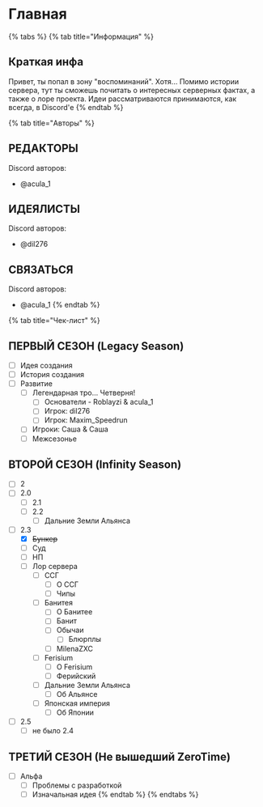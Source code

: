 # Главная

{% tabs %}
{% tab title="Информация" %}

## Краткая инфа

Привет, ты попал в зону "воспоминаний". Хотя... Помимо истории сервера, тут ты сможешь почитать о интересных серверных фактах, а также о лоре проекта. Идеи рассматриваются принимаются, как всегда, в Discord'е
{% endtab %}

{% tab title="Авторы" %}

## РЕДАКТОРЫ

Discord авторов:

- @acula_1

## ИДЕЯЛИСТЫ

Discord авторов:

- @dil276

## СВЯЗАТЬСЯ

Discord авторов:

- @acula_1
{% endtab %}

{% tab title="Чек-лист" %}

## ПЕРВЫЙ СЕЗОН (Legacy Season)

- [ ] Идея создания
- [ ] История создания
- [ ] Развитие
  - [ ] Легендарная тро... Четверня!
    - [ ] Основатели - Roblayzi & acula_1
    - [ ] Игрок: dil276
    - [ ] Игрок: Maxim_Speedrun
  - [ ] Игроки: Саша & Саша
  - [ ] Межсезонье

## ВТОРОЙ СЕЗОН (Infinity Season)

- [ ] 2
- [ ] 2.0
  - [ ] 2.1
  - [ ] 2.2
    - [ ] Дальние Земли Альянса
- [ ] 2.3
  - [x] ~~Бункер~~
  - [ ] Суд
  - [ ] НП
  - [ ] Лор сервера
    - [ ] ССГ
      - [ ] О ССГ
      - [ ] Чипы
    - [ ] Банитея
      - [ ] О Банитее
      - [ ] Банит
      - [ ] Обычаи
        - [ ] Блюрплы
      - [ ] MilenaZXC
    - [ ] Ferisium
      - [ ] О Ferisium
      - [ ] Ферийский
    - [ ] Дальние Земли Альянса
      - [ ] Об Альянсе
    - [ ] Японская империя
      - [ ] Об Японии
- [ ] 2.5
  - [ ] не было 2.4

## ТРЕТИЙ СЕЗОН (Не вышедший ZeroTime)

- [ ] Альфа
  - [ ] Проблемы с разработкой
  - [ ] Изначальная идея
        {% endtab %}
        {% endtabs %}
